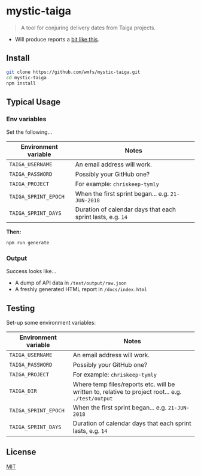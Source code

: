 # mystic-taiga

> A tool for conjuring delivery dates from Taiga projects.

* Will produce reports a [bit like this](https://wmfs.github.io/mystic-taiga/).

## <a name="install"></a>Install
```bash
git clone https://github.com/wmfs/mystic-taiga.git
cd mystic-taiga
npm install
```

## Typical Usage

### Env variables

Set the following...

| Environment variable  | Notes     |
| --------------------  | --------- |
| `TAIGA_USERNAME`      | An email address will work. |
| `TAIGA_PASSWORD`      | Possibly your GitHub one? |
| `TAIGA_PROJECT`       | For example: `chriskeep-tymly` |
| `TAIGA_SPRINT_EPOCH`  | When the first sprint began... e.g. `21-JUN-2018` |
| `TAIGA_SPRINT_DAYS`   | Duration of calendar days that each sprint lasts, e.g. `14` |


**Then:**

```bash
npm run generate
```

### Output

Success looks like...

* A dump of API data in `/test/output/raw.json`
* A freshly generated HTML report in `/docs/index.html`


## Testing

Set-up some environment variables:

| Environment variable  | Notes     |
| --------------------  | --------- |
| `TAIGA_USERNAME`      | An email address will work. |
| `TAIGA_PASSWORD`      | Possibly your GitHub one? |
| `TAIGA_PROJECT`       | For example: `chriskeep-tymly` |
| `TAIGA_DIR`           | Where temp files/reports etc. will be written to, relative to project root... e.g. `./test/output` |
| `TAIGA_SPRINT_EPOCH`  | When the first sprint began... e.g. `21-JUN-2018` |
| `TAIGA_SPRINT_DAYS`   | Duration of calendar days that each sprint lasts, e.g. `14` |

## <a name="license"></a>License
[MIT](https://github.com/wmfs/mystic-taiga/blob/master/LICENSE)
